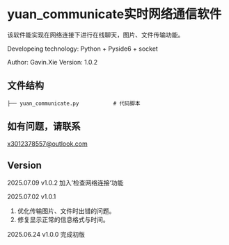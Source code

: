 # yuan_communicate实时网络通信软件
该软件能实现在网络连接下进行在线聊天，图片、文件传输功能。

Developeing technology: Python + Pyside6 + socket

Author: Gavin.Xie
Version: 1.0.2

## 文件结构
```
├── yuan_communicate.py           # 代码脚本
```
## 如有问题，请联系
x3012378557@outlook.com

## Version
2025.07.09 v1.0.2
加入’检查网络连接‘功能

2025.07.02 v1.0.1
1. 优化传输图片、文件时出错的问题。
2. 修复显示正常的信息格式与时间。

2025.06.24 v1.0.0
完成初版
